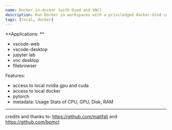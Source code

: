 ```yaml
---
name: Docker-in-docker (with Dind and VNC)
description: Run Docker in workspaces with a priviledged docker:dind container
tags: [local, docker]  
---
```

**Applications: **  
- vscode-web  
- vscode-desktop  
- jupyter lab  
- vnc desktop  
- filebrowser  

Features: 
- access to local nvidia gpu and cuda  
- access to local docker  
- pytorch  
- metadata: Usage Stats of CPU, GPU, Disk, RAM  
---------------------------------------------  
credits and thanks to: https://github.com/matifali and https://github.com/bpmct  


